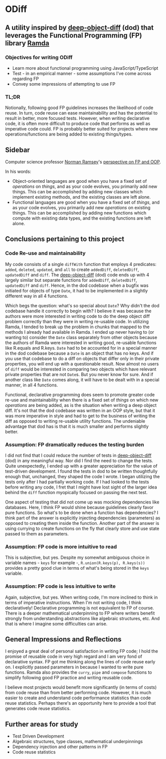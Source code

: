 # ODiff 

## A utility inspired by [deep-object-diff](https://github.com/mattphillips/deep-object-diff) (dod) that leverages the Functional Programming (FP) library [Ramda](https://github.com/ramda/ramda)

### Objectives for writing ODiff

- Learn more about functional programming using JavaScript/TypeScript
- Test - in an empirical manner - some assumptions I've come across regarding FP
- Convey some impressions of attempting to use FP

### TL;DR

Notionally, following good FP guidelines increases the likelihood of code reuse. In turn, code reuse can ease maintainability and has the potential to result in better, more focused tests. However, when writing declarative code, it is often more difficult to produce code that performs as well as imperative code could. FP is probably better suited for projects where new operations/functions are being added to existing things/types.

## Sidebar

Computer science professor [Norman Ramsey](https://www.cs.tufts.edu/~nr/)'s [perspective on FP and OOP](https://stackoverflow.com/questions/2078978/functional-programming-vs-object-oriented-programming/2079678#2079678).

In his words:

- Object-oriented languages are good when you have a fixed set of *operations* on *things*, and as your code evolves, you primarily add new things.  This can be  accomplished by adding new classes which implement existing methods, and the existing classes are left alone.
- Functional languages are good when you have a fixed set of  *things*, and as your code evolves, you primarily add new *operations* on existing things. This can be accomplished by adding new functions  which compute with existing data types, and the existing functions are left alone.

## Conclusions pertaining to this project

### Code Re-use and maintainability

My code consists of a single `diffWith` function that employs 4 predicates: `added`, `deleted`, `updated`, and `all` to create `addedDiff`, `deletedDiff`, `updatedDiff` and `diff`. The [deep-object-diff](https://github.com/mattphillips/deep-object-diff) (dod) code ends up with 4 largely similar but separate functions for `addedDiff`, `deletedDiff`, `updatedDiff` and `diff`. Hence, in the dod codebase when a bugfix was initiated for objects of type `Date`, it had to be implemented in a slightly different way in all 4 functions. 

Which begs the question: what's so special about `Date`? Why didn't the dod codebase handle it correctly to begin with? I believe it was because the authors were more interested in writing code to do the deep object diff problem correctly than they were in writing re-usable code. In utilizing Ramda, I tended to break up the problem in chunks that mapped to the methods I already had available in Ramda. I ended up never having to (or wanting to) consider the `Date` class separately from other objects because the authors of Ramda were interested in writing good, re-usable functions like R.equals and R.keys. `Date` had to be accounted for in a special manner in the dod codebase because a `Date` is an object that has no keys. And if you use that codebase to do a diff on objects that differ only in their private properties, you will end up with a questionable result. Now almost no users of `diff` would be interested in comparing two objects which have relevant private properties that are not `Date`s. But you never know for sure. And if another class like `Date` comes along, it will have to be dealt with in a special manner, in all 4 functions.  

Functional, declarative programming does seem to promote greater code re-use and maintainability when there is a fixed set of *things* on which new *operations* are being added, as is the situation when writing a deep object diff. It's not that the dod codebase was written in an OOP style, but that it was more imperative in style and had to get to the business of writing the diff as opposed to writing re-usable utility functions. The undeniable advantage that dod has is that it is much smaller and performs slightly better. 

### Assumption: FP dramatically reduces the testing burden

I did not find that I could reduce the number of tests in [deep-object-diff](https://github.com/mattphillips/deep-object-diff) (dod) in any meaningful way. Nor did I find the need to change the tests. Quite unexpectedly, I ended up with a greater appreciation for the value of test-driven development. I found the tests in dod to be written thoughtfully enough that, unchanged, they shaped the code I wrote. I began utilizing the tests only after I had partially working code. If I had looked to the tests before writing any code, I fret that I might have lost sight of the larger idea behind the `diff` function myopically focused on passing the next test.

One aspect of testing that did not come up was mocking dependencies like databases. Here, I think FP would shine because guidelines clearly favor pure functions. So what's to be done when a function has dependencies? I think part of the answer is explicitly injecting dependencies (parameters) as opposed to creating them inside the function. Another part of the answer is using currying to create functions on the fly that clearly store and use state passed to them as parameters. 

### Assumption: FP code is more intuitive to read

This is subjective, but yes. Despite my somewhat ambiguous choice in variable names - `keys` for example -, `R.union(R.keys(p), R.keys(s))` provides a pretty good clue in terms of what's being stored in the `keys` variable. 

### Assumption: FP code is less intuitive to write

Again, subjective, but yes. When writing code, I'm more inclined to think in terms of imperative instructions. When I'm not writing code, I think declaratively! Declarative programming is not equivalent to FP of course. There is a deeper mathematical underpinning to FP where writers benefit strongly from understanding abstractions like algebraic structures, etc. And that is where I imagine some difficulties can arise.

## General Impressions and Reflections

I enjoyed a great deal of personal satisfaction in writing FP code; I hold the promise of reusable code in very high regard and I am very fond of declarative syntax. FP got me thinking along the lines of code reuse early on. I explicitly passed parameters in because I wanted to write pure functions. Ramda also provides the `curry`, `pipe` and `compose` functions to simplify following good FP practice and writing reusable code.

I believe most projects would benefit more significantly (in terms of costs) from code reuse than from better performing code. However, it is much easier to create and understand code performance statistics than code reuse statistics. Perhaps there's an opportunity here to provide a tool that generates code reuse statistics.  

## Further areas for study

- Test Driven Development
- Algebraic structures, type classes, mathematical underpinnings
- Dependency injection and other patterns in FP
- Code reuse statistics